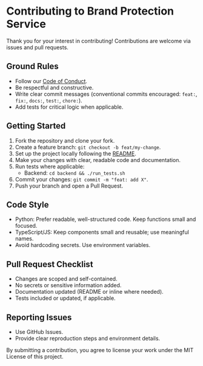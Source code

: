 # Contributing to Brand Protection Service

Thank you for your interest in contributing! Contributions are welcome via issues and pull requests.

## Ground Rules
- Follow our [Code of Conduct](CODE_OF_CONDUCT.md).
- Be respectful and constructive.
- Write clear commit messages (conventional commits encouraged: `feat:`, `fix:`, `docs:`, `test:`, `chore:`).
- Add tests for critical logic when applicable.

## Getting Started
1. Fork the repository and clone your fork.
2. Create a feature branch: `git checkout -b feat/my-change`.
3. Set up the project locally following the [README](README.md).
4. Make your changes with clear, readable code and documentation.
5. Run tests where applicable:
   - Backend: `cd backend && ./run_tests.sh`
6. Commit your changes: `git commit -m "feat: add X"`.
7. Push your branch and open a Pull Request.

## Code Style
- Python: Prefer readable, well-structured code. Keep functions small and focused.
- TypeScript/JS: Keep components small and reusable; use meaningful names.
- Avoid hardcoding secrets. Use environment variables.

## Pull Request Checklist
- Changes are scoped and self-contained.
- No secrets or sensitive information added.
- Documentation updated (README or inline where needed).
- Tests included or updated, if applicable.

## Reporting Issues
- Use GitHub Issues.
- Provide clear reproduction steps and environment details.

By submitting a contribution, you agree to license your work under the MIT License of this project.
